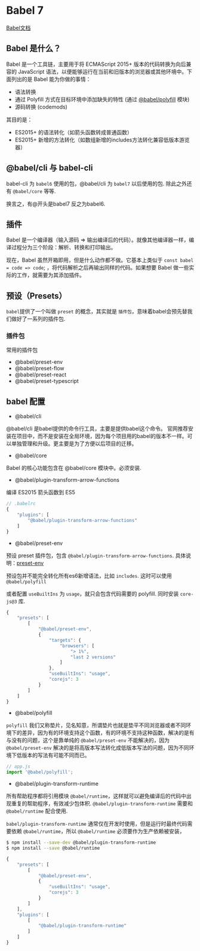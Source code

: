 # Babel 7

[Babel文档](https://www.babeljs.cn/docs)

## Babel 是什么？

Babel 是一个工具链，主要用于将 ECMAScript 2015+ 版本的代码转换为向后兼容的 JavaScript 语法，以便能够运行在当前和旧版本的浏览器或其他环境中。下面列出的是 Babel 能为你做的事情：

* 语法转换
* 通过 Polyfill 方式在目标环境中添加缺失的特性 (通过 [@babel/polyfill](https://www.babeljs.cn/docs/babel-polyfill) 模块)
* 源码转换 (codemods)

其目的是：

* ES2015+ 的语法转化（如箭头函数转成普通函数）
* ES2015+ 新增的方法转化（如数组新增的includes方法转化兼容低版本游览器）

## @babel/cli 与 babel-cli

babel-cli 为 `babel6` 使用的包，@babel/cli 为 `babel7` 以后使用的包. 除此之外还有 `@babel/core` 等等.

换言之，有@开头是babel7 反之为babel6.

## 插件

Babel 是一个编译器（输入源码 => 输出编译后的代码）。就像其他编译器一样，编译过程分为三个阶段：解析、转换和打印输出。

现在，Babel 虽然开箱即用，但是什么动作都不做。它基本上类似于 `const babel = code => code`; ，将代码解析之后再输出同样的代码。如果想要 Babel 做一些实际的工作，就需要为其添加插件。

## 预设（Presets）

`babel`提供了一个叫做 `preset` 的概念，其实就是 `插件包`，意味着babel会预先替我们做好了一系列的插件包.

### 插件包

常用的插件包

* @babel/preset-env
* @babel/preset-flow
* @babel/preset-react
* @babel/preset-typescript

## babel 配置

* @babel/cli

@babel/cli 是babel提供的命令行工具，主要是提供babel这个命令。 官网推荐安装在项目中，而不是安装在全局环境，因为每个项目用的babel的版本不一样。可以单独管理和升级。更主要是为了方便以后项目的迁移。

* @babel/core

Babel 的核心功能包含在 @babel/core 模块中。必须安装.

* @babel/plugin-transform-arrow-functions

编译 ES2015 箭头函数到 ES5

```js
// .babelrc
{
    "plugins": [
        "@babel/plugin-transform-arrow-functions"
    ]
}
```

* @babel/preset-env

预设 preset 插件包，包含 `@babel/plugin-transform-arrow-functions`. 具体说明：[preset-env](https://babeljs.io/docs/en/babel-preset-env)

预设包并不能完全转化所有es6新增语法，比如 `includes`. 这时可以使用 `@babel/polyfill`

或者配置 `useBuiltIns` 为 `usage`，就只会包含代码需要的 polyfill. 同时安装 `core-js@3` 库. 

```js
{
    "presets": [
        [
            "@babel/preset-env",
            {
                "targets": {
                    "browsers": [
                        "> 1%",
                        "last 2 versions"
                    ]
                },
                "useBuiltIns": "usage",
                "corejs": 3
            }
        ]
    ]
}
```

* @babel/polyfill

`polyfill` 我们又称垫片，见名知意，所谓垫片也就是垫平不同浏览器或者不同环境下的差异，因为有的环境支持这个函数，有的环境不支持这种函数，解决的是有与没有的问题，这个是靠单纯的 `@babel/preset-env` 不能解决的，因为 `@babel/preset-env` 解决的是将高版本写法转化成低版本写法的问题，因为不同环境下低版本的写法有可能不同而已。

```js
// app.js
import '@babel/polyfill';
```

* @babel/plugin-transform-runtime

所有帮助程序都将引用模块 `@babel/runtime`，这样就可以避免编译后的代码中出现重复的帮助程序，有效减少包体积. `@babel/plugin-transform-runtime` 需要和 `@babel/runtime` 配合使用.

`babel/plugin-transform-runtime` 通常仅在开发时使用，但是运行时最终代码需要依赖 `@babel/runtime`，所以 `@babel/runtime` 必须要作为生产依赖被安装，

```bash
$ npm install --save-dev @babel/plugin-transform-runtime
$ npm install --save @babel/runtime
```

```js
{
    "presets": [
        [
            "@babel/preset-env",
            {
                "useBuiltIns": "usage",
                "corejs": 3
            }
        ]
    ],
    "plugins": [
        [
            "@babel/plugin-transform-runtime"
        ]
    ]
}
```